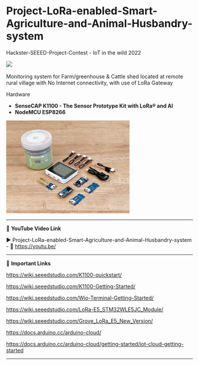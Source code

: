 # Project-LoRa-enabled-Smart-Agriculture-and-Animal-Husbandry-system
Hackster-SEEED-Project-Contest - IoT in the wild 2022  
  
<img src="/Images/IoT-in-the-wild.gif" height="250" >
  

Monitoring system for Farm/greenhouse & Cattle shed located at remote rural village with No Internet connectivity, with use of LoRa Gateway  


Hardware  
- **SenseCAP K1100 - The Sensor Prototype Kit with LoRa® and AI**  
- **NodeMCU ESP8266**  


<img src="/Images/SenseCap.jpg" height="250" >

------------------------------------------------------------------------------------------------------

📕 **YouTube Video Link**  

▶️ Project-LoRa-enabled-Smart-Agriculture-and-Animal-Husbandry-system - 🔗 https://youtu.be/  

-------------------------------------------------------------------------------------------------------
📒 **Important Links**  
 
https://wiki.seeedstudio.com/K1100-quickstart/  

https://wiki.seeedstudio.com/K1100-Getting-Started/  

https://wiki.seeedstudio.com/Wio-Terminal-Getting-Started/  

https://wiki.seeedstudio.com/LoRa-E5_STM32WLE5JC_Module/  

https://wiki.seeedstudio.com/Grove_LoRa_E5_New_Version/  

https://docs.arduino.cc/arduino-cloud/  

https://docs.arduino.cc/arduino-cloud/getting-started/iot-cloud-getting-started  

------------------------------------------------------------------------------------------  

